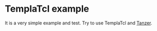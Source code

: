 # TemplaTcl example

It is a very simple example and test.
Try to use TemplaTcl and [Tanzer](http://tanzer.io/).

